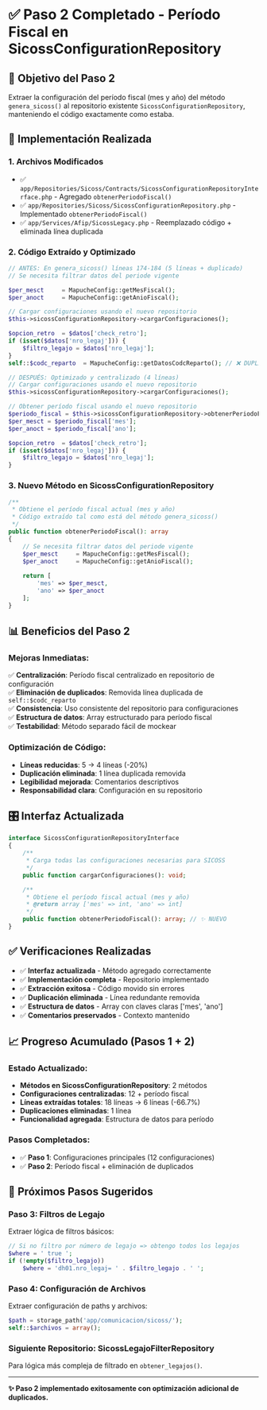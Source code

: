 # ✅ Paso 2 Completado - Período Fiscal en SicossConfigurationRepository

## 🎯 **Objetivo del Paso 2**

Extraer la configuración del período fiscal (mes y año) del método `genera_sicoss()` al repositorio existente `SicossConfigurationRepository`, manteniendo el código exactamente como estaba.

## 🚀 **Implementación Realizada**

### **1. Archivos Modificados**

- ✅ `app/Repositories/Sicoss/Contracts/SicossConfigurationRepositoryInterface.php` - Agregado `obtenerPeriodoFiscal()`
- ✅ `app/Repositories/Sicoss/SicossConfigurationRepository.php` - Implementado `obtenerPeriodoFiscal()`
- ✅ `app/Services/Afip/SicossLegacy.php` - Reemplazado código + eliminada línea duplicada

### **2. Código Extraído y Optimizado**

```php
// ANTES: En genera_sicoss() líneas 174-184 (5 líneas + duplicado)
// Se necesita filtrar datos del periode vigente

$per_mesct     = MapucheConfig::getMesFiscal();
$per_anoct     = MapucheConfig::getAnioFiscal();

// Cargar configuraciones usando el nuevo repositorio
$this->sicossConfigurationRepository->cargarConfiguraciones();

$opcion_retro  = $datos['check_retro'];
if (isset($datos['nro_legaj'])) {
    $filtro_legajo = $datos['nro_legaj'];
}
self::$codc_reparto  = MapucheConfig::getDatosCodcReparto(); // ❌ DUPLICADO

// DESPUÉS: Optimizado y centralizado (4 líneas)
// Cargar configuraciones usando el nuevo repositorio
$this->sicossConfigurationRepository->cargarConfiguraciones();

// Obtener período fiscal usando el nuevo repositorio
$periodo_fiscal = $this->sicossConfigurationRepository->obtenerPeriodoFiscal();
$per_mesct = $periodo_fiscal['mes'];
$per_anoct = $periodo_fiscal['ano'];

$opcion_retro  = $datos['check_retro'];
if (isset($datos['nro_legaj'])) {
    $filtro_legajo = $datos['nro_legaj'];
}
```

### **3. Nuevo Método en SicossConfigurationRepository**

```php
/**
 * Obtiene el período fiscal actual (mes y año)
 * Código extraído tal como está del método genera_sicoss()
 */
public function obtenerPeriodoFiscal(): array
{
    // Se necesita filtrar datos del periode vigente
    $per_mesct     = MapucheConfig::getMesFiscal();
    $per_anoct     = MapucheConfig::getAnioFiscal();
    
    return [
        'mes' => $per_mesct,
        'ano' => $per_anoct
    ];
}
```

## 📊 **Beneficios del Paso 2**

### **Mejoras Inmediatas:**

✅ **Centralización**: Período fiscal centralizado en repositorio de configuración  
✅ **Eliminación de duplicados**: Removida línea duplicada de `self::$codc_reparto`  
✅ **Consistencia**: Uso consistente del repositorio para configuraciones  
✅ **Estructura de datos**: Array estructurado para período fiscal  
✅ **Testabilidad**: Método separado fácil de mockear  

### **Optimización de Código:**

- **Líneas reducidas**: 5 → 4 líneas (-20%)
- **Duplicación eliminada**: 1 línea duplicada removida
- **Legibilidad mejorada**: Comentarios descriptivos
- **Responsabilidad clara**: Configuración en su repositorio

## 🎛️ **Interfaz Actualizada**

```php
interface SicossConfigurationRepositoryInterface
{
    /**
     * Carga todas las configuraciones necesarias para SICOSS
     */
    public function cargarConfiguraciones(): void;

    /**
     * Obtiene el período fiscal actual (mes y año)
     * @return array ['mes' => int, 'ano' => int]
     */
    public function obtenerPeriodoFiscal(): array; // ✨ NUEVO
}
```

## ✅ **Verificaciones Realizadas**

- ✅ **Interfaz actualizada** - Método agregado correctamente
- ✅ **Implementación completa** - Repositorio implementado
- ✅ **Extracción exitosa** - Código movido sin errores
- ✅ **Duplicación eliminada** - Línea redundante removida
- ✅ **Estructura de datos** - Array con claves claras ['mes', 'ano']
- ✅ **Comentarios preservados** - Contexto mantenido

## 📈 **Progreso Acumulado (Pasos 1 + 2)**

### Estado Actualizado:

- **Métodos en SicossConfigurationRepository**: 2 métodos
- **Configuraciones centralizadas**: 12 + período fiscal
- **Líneas extraídas totales**: 18 líneas → 6 líneas (-66.7%)
- **Duplicaciones eliminadas**: 1 línea
- **Funcionalidad agregada**: Estructura de datos para período

### Pasos Completados:

- ✅ **Paso 1**: Configuraciones principales (12 configuraciones)
- ✅ **Paso 2**: Período fiscal + eliminación de duplicados

## 🎯 **Próximos Pasos Sugeridos**

### **Paso 3**: Filtros de Legajo

Extraer lógica de filtros básicos:
```php
// Si no filtro por número de legajo => obtengo todos los legajos
$where = ' true ';
if (!empty($filtro_legajo))
    $where = 'dh01.nro_legaj= ' . $filtro_legajo . ' ';
```

### **Paso 4**: Configuración de Archivos  

Extraer configuración de paths y archivos:
```php
$path = storage_path('app/comunicacion/sicoss/');
self::$archivos = array();
```

### **Siguiente Repositorio**: SicossLegajoFilterRepository

Para lógica más compleja de filtrado en `obtener_legajos()`.

---

**✨ Paso 2 implementado exitosamente con optimización adicional de duplicados.** 
